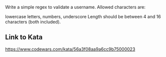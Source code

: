 Write a simple regex to validate a username. Allowed characters are:

lowercase letters,
numbers,
underscore
Length should be between 4 and 16 characters (both included).

## Link to Kata
https://www.codewars.com/kata/56a3f08aa9a6cc9b75000023